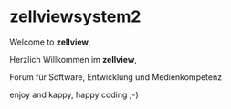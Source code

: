 zellviewsystem2
===============

Welcome to **zellview**,

Herzlich Willkommen im **zellview**,

 Forum für Software, Entwicklung und Medienkompetenz
 
 enjoy and kappy, happy coding ;-)


